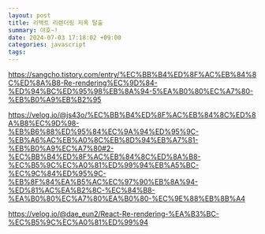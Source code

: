 ```yaml
---
layout: post
title: 리액트 리렌더링 지옥 탈출
summary: 야호~!
date: 2024-07-03 17:18:02 +09:00
categories: javascript
tags: 
---
```


https://sangcho.tistory.com/entry/%EC%BB%B4%ED%8F%AC%EB%84%8C%ED%8A%B8-Re-rendering%EC%9D%84-%ED%94%BC%ED%95%98%EB%8A%94-5%EA%B0%80%EC%A7%80-%EB%B0%A9%EB%B2%95

https://velog.io/@js43o/%EC%BB%B4%ED%8F%AC%EB%84%8C%ED%8A%B8%EC%9D%98-%EB%B6%88%ED%95%84%EC%9A%94%ED%95%9C-%EB%A6%AC%EB%A0%8C%EB%8D%94%EB%A7%81-%EB%B0%A9%EC%A7%80#2-%EC%BB%B4%ED%8F%AC%EB%84%8C%ED%8A%B8-%EC%B5%9C%EC%A0%81%ED%99%94%EB%A5%BC-%EC%9C%84%ED%95%9C-%EB%8F%84%EA%B5%AC%EC%97%90%EB%8A%94-%ED%81%AC%EA%B2%8C-%EC%84%B8-%EA%B0%80%EC%A7%80%EA%B0%80-%EC%9E%88%EB%8B%A4

https://velog.io/@dae_eun2/React-Re-rendering-%EA%B3%BC-%EC%B5%9C%EC%A0%81%ED%99%94